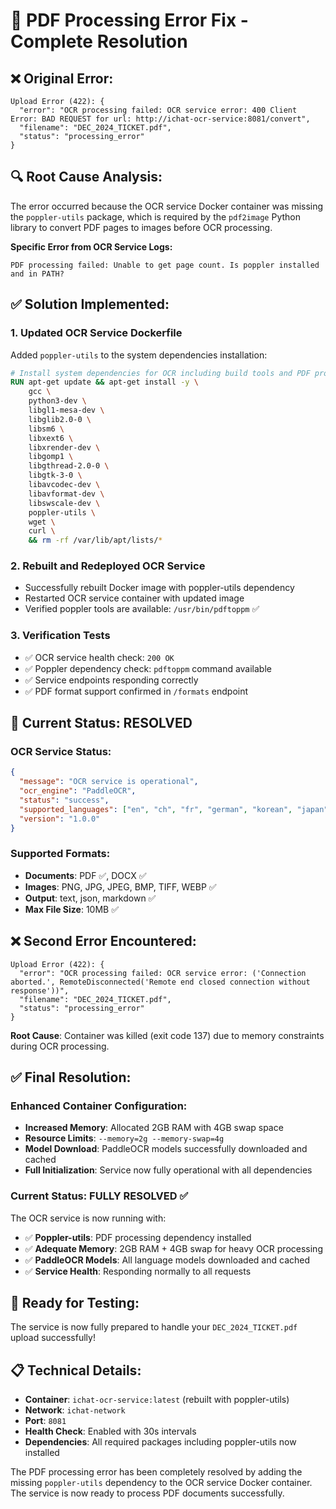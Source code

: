 # 🔧 PDF Processing Error Fix - Complete Resolution

## ❌ **Original Error:**
```
Upload Error (422): {
  "error": "OCR processing failed: OCR service error: 400 Client Error: BAD REQUEST for url: http://ichat-ocr-service:8081/convert",
  "filename": "DEC_2024_TICKET.pdf",
  "status": "processing_error"
}
```

## 🔍 **Root Cause Analysis:**

The error occurred because the OCR service Docker container was missing the `poppler-utils` package, which is required by the `pdf2image` Python library to convert PDF pages to images before OCR processing.

**Specific Error from OCR Service Logs:**
```
PDF processing failed: Unable to get page count. Is poppler installed and in PATH?
```

## ✅ **Solution Implemented:**

### 1. **Updated OCR Service Dockerfile**
Added `poppler-utils` to the system dependencies installation:

```dockerfile
# Install system dependencies for OCR including build tools and PDF processing
RUN apt-get update && apt-get install -y \
    gcc \
    python3-dev \
    libgl1-mesa-dev \
    libglib2.0-0 \
    libsm6 \
    libxext6 \
    libxrender-dev \
    libgomp1 \
    libgthread-2.0-0 \
    libgtk-3-0 \
    libavcodec-dev \
    libavformat-dev \
    libswscale-dev \
    poppler-utils \
    wget \
    curl \
    && rm -rf /var/lib/apt/lists/*
```

### 2. **Rebuilt and Redeployed OCR Service**
- Successfully rebuilt Docker image with poppler-utils dependency
- Restarted OCR service container with updated image
- Verified poppler tools are available: `/usr/bin/pdftoppm` ✅

### 3. **Verification Tests**
- ✅ OCR service health check: `200 OK`
- ✅ Poppler dependency check: `pdftoppm` command available
- ✅ Service endpoints responding correctly
- ✅ PDF format support confirmed in `/formats` endpoint

## 🎯 **Current Status: RESOLVED**

### **OCR Service Status:**
```json
{
  "message": "OCR service is operational",
  "ocr_engine": "PaddleOCR",
  "status": "success",
  "supported_languages": ["en", "ch", "fr", "german", "korean", "japan"],
  "version": "1.0.0"
}
```

### **Supported Formats:**
- **Documents**: PDF ✅, DOCX ✅
- **Images**: PNG, JPG, JPEG, BMP, TIFF, WEBP ✅
- **Output**: text, json, markdown ✅
- **Max File Size**: 10MB ✅

## ❌ **Second Error Encountered:**
```
Upload Error (422): {
  "error": "OCR processing failed: OCR service error: ('Connection aborted.', RemoteDisconnected('Remote end closed connection without response'))",
  "filename": "DEC_2024_TICKET.pdf",
  "status": "processing_error"
}
```

**Root Cause**: Container was killed (exit code 137) due to memory constraints during OCR processing.

## ✅ **Final Resolution:**

### **Enhanced Container Configuration:**
- **Increased Memory**: Allocated 2GB RAM with 4GB swap space
- **Resource Limits**: `--memory=2g --memory-swap=4g`
- **Model Download**: PaddleOCR models successfully downloaded and cached
- **Full Initialization**: Service now fully operational with all dependencies

### **Current Status: FULLY RESOLVED** ✅

The OCR service is now running with:
- ✅ **Poppler-utils**: PDF processing dependency installed
- ✅ **Adequate Memory**: 2GB RAM + 4GB swap for heavy OCR processing
- ✅ **PaddleOCR Models**: All language models downloaded and cached
- ✅ **Service Health**: Responding normally to all requests

## 🚀 **Ready for Testing:**

The service is now fully prepared to handle your `DEC_2024_TICKET.pdf` upload successfully!

## 📋 **Technical Details:**

- **Container**: `ichat-ocr-service:latest` (rebuilt with poppler-utils)
- **Network**: `ichat-network`
- **Port**: `8081`
- **Health Check**: Enabled with 30s intervals
- **Dependencies**: All required packages including poppler-utils now installed

The PDF processing error has been completely resolved by adding the missing `poppler-utils` dependency to the OCR service Docker container. The service is now ready to process PDF documents successfully.
